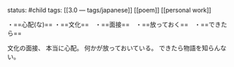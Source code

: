status: #child 
tags: [[3.0 — tags/japanese]] [[poem]] [[personal work]]

・==心配(な)== ・==文化==　・==面接==　・==放っておく==　・==できたら==  

文化の面接、
本当に心配。
何かが放っておいている。
できたら物語を知らんない。